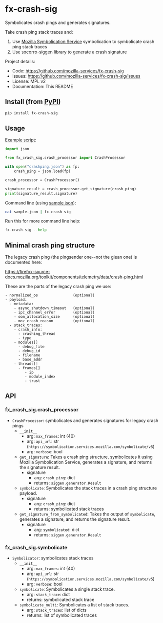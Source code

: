 # fx-crash-sig

Symbolicates crash pings and generates signatures.

Take crash ping stack traces and:

1. Use [Mozilla Symbolication Service](https://symbolication.services.mozilla.com)
   symbolication to symbolicate crash ping stack traces
2. Use [socorro-siggen](https://github.com/willkg/socorro-siggen) library to
   generate a crash signature


Project details:

* Code: https://github.com/mozilla-services/fx-crash-sig
* Issues: https://github.com/mozilla-services/fx-crash-sig/issues
* License: MPL v2
* Documentation: This README


## Install (from [PyPI](https://pypi.org/project/fx-crash-sig/))

```sh
pip install fx-crash-sig
```

## Usage

[Example script](/fx_crash_sig/example.py):

```py
import json

from fx_crash_sig.crash_processor import CrashProcessor

with open("crashping.json") as fp:
    crash_ping = json.load(fp)

crash_processor = CrashProcessor()

signature_result = crash_processor.get_signature(crash_ping)
print(signature_result.signature)
```

Command line (using [sample.json](/sample.json)):

```sh
cat sample.json | fx-crash-sig
```

Run this for more command line help:

```python
fx-crash-sig --help
```


## Minimal crash ping structure

The legacy crash ping (the pingsender one--not the glean one) is documented
here:

https://firefox-source-docs.mozilla.org/toolkit/components/telemetry/data/crash-ping.html

These are the parts of the legacy crash ping we use:

```
- normalized_os                (optional)
- payload:
  - metadata:
    - async_shutdown_timeout   (optional)
    - ipc_channel_error        (optional)
    - oom_allocation_size      (optional)
    - moz_crash_reason         (optional)
  - stack_traces:
    - crash_info:
      - crashing_thread
      - type
    - modules[]
      - debug_file
      - debug_id
      - filename
      - base_addr
    - threads[]
      - frames[]
         - ip
         - module_index
         - trust
```

## API

### fx_crash_sig.crash_processor

* `CrashProcessor`: symbolicates and generates signatures for legacy crash
  pings
  * `__init__`
    * arg: `max_frames`: int (40)
    * arg: `api_url`: str (`https://symbolication.services.mozilla.com/symbolicate/v5`)
    * arg: `verbose`: bool
  * `get_signature`: Takes a crash ping structure, symbolicates it using
    Mozilla Symbolication Service, generates a signature, and returns the
    signature result.
    * signature
      * arg: `crash_ping`: dict
      * returns: `siggen.generator.Result`
  * `symbolicate`: Symbolicates the stack traces in a crash ping structure
    payload.
    * signature
      * arg: `crash_ping`: dict
      * returns: symbolicated stack traces
  * `get_signature_from_symbolicated`: Takes the output of `symbolicate`,
    generates a signature, and returns the signature result.
    * signature
      * arg: `symbolicated`: dict
      * returns: `siggen.generator.Result`

### fx_crash_sig.symbolicate

* `Symbolicator`: symbolicates stack traces
  * `__init__`
    * arg: `max_frames`: int (40)
    * arg: `api_url`: str (`https://symbolication.services.mozilla.com/symbolicate/v5`)
    * arg: `verbose`: bool
  * `symbolicate`: Symbolicates a single stack trace.
    * arg: `stack_trace`: dict
    * returns: symbolicated stack trace
  * `symbolicate_multi`: Symbolicates a list of stack traces.
    * arg: `stack_traces`: list of dicts
    * returns: list of symbolicated traces
